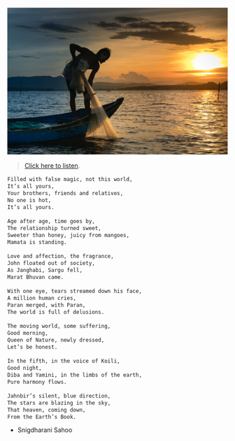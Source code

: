 ![](assets/img/man-on-boat-holding-white-mesh-fishing-net-2131904.jpg)

> [Click here to listen](https://soundcloud.com/user-963789405/ivdvbl6wkyim).

```
Filled with false magic, not this world,
It’s all yours,
Your brothers, friends and relatives,
No one is hot,
It’s all yours.

Age after age, time goes by,
The relationship turned sweet,
Sweeter than honey, juicy from mangoes,
Mamata is standing.

Love and affection, the fragrance,
John floated out of society,
As Janghabi, Sargu fell,
Marat Bhuvan came.

With one eye, tears streamed down his face,
A million human cries,
Paran merged, with Paran,
The world is full of delusions.

The moving world, some suffering,
Good morning,
Queen of Nature, newly dressed,
Let’s be honest.

In the fifth, in the voice of Koili,
Good night,
Diba and Yamini, in the limbs of the earth,
Pure harmony flows.

Jahnbir’s silent, blue direction,
The stars are blazing in the sky,
That heaven, coming down,
From the Earth’s Book.
```

- Snigdharani Sahoo
